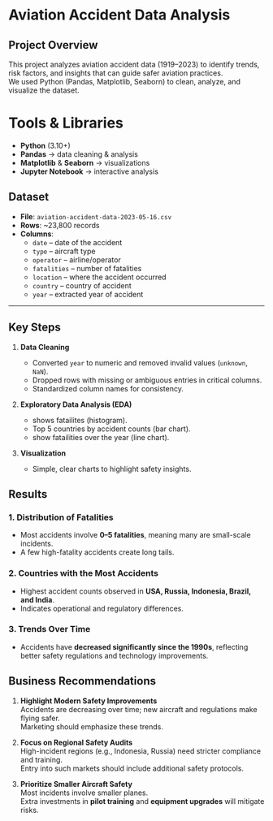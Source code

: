 #  Aviation Accident Data Analysis

##  Project Overview
This project analyzes aviation accident data (1919–2023) to identify trends, risk factors, and insights that can guide safer aviation practices.  
We used Python (Pandas, Matplotlib, Seaborn) to clean, analyze, and visualize the dataset.


# Tools & Libraries
- **Python** (3.10+)
- **Pandas** → data cleaning & analysis
- **Matplotlib** & **Seaborn** → visualizations
- **Jupyter Notebook** → interactive analysis


## Dataset
- **File**: `aviation-accident-data-2023-05-16.csv`  
- **Rows**: ~23,800 records  
- **Columns**:  
  - `date` – date of the accident  
  - `type` – aircraft type  
  - `operator` – airline/operator  
  - `fatalities` – number of fatalities  
  - `location` – where the accident occurred  
  - `country` – country of accident  
  - `year` – extracted year of accident  

---

## Key Steps
1. **Data Cleaning**
   - Converted `year` to numeric and removed invalid values (`unknown`, `NaN`).
   - Dropped rows with missing or ambiguous entries in critical columns.
   - Standardized column names for consistency.

2. **Exploratory Data Analysis (EDA)**
   - shows fatailites  (histogram).
   - Top 5 countries by accident counts (bar chart).
   - show fatailities over the year (line chart).

3. **Visualization**
   - Simple, clear charts to highlight safety insights.

## Results

### 1. Distribution of Fatalities
- Most accidents involve **0–5 fatalities**, meaning many are small-scale incidents.
- A few high-fatality accidents create long tails.

### 2. Countries with the Most Accidents
- Highest accident counts observed in **USA, Russia, Indonesia, Brazil, and India**.
- Indicates operational and regulatory differences.

### 3. Trends Over Time
- Accidents have **decreased significantly since the 1990s**, reflecting better safety regulations and technology improvements.

## Business Recommendations
1. **Highlight Modern Safety Improvements**  
   Accidents are decreasing over time; new aircraft and regulations make flying safer.  
   Marketing should emphasize these trends.

2. **Focus on Regional Safety Audits**  
   High-incident regions (e.g., Indonesia, Russia) need stricter compliance and training.  
   Entry into such markets should include additional safety protocols.

3. **Prioritize Smaller Aircraft Safety**  
   Most incidents involve smaller planes.  
   Extra investments in **pilot training** and **equipment upgrades** will mitigate risks.









